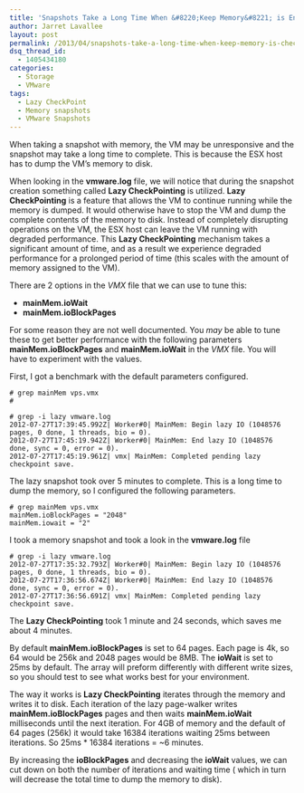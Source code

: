 ```yaml
---
title: 'Snapshots Take a Long Time When &#8220;Keep Memory&#8221; is Enabled'
author: Jarret Lavallee
layout: post
permalink: /2013/04/snapshots-take-a-long-time-when-keep-memory-is-checked/
dsq_thread_id:
  - 1405434180
categories:
  - Storage
  - VMware
tags:
  - Lazy CheckPoint
  - Memory snapshots
  - VMware Snapshots
---
```

When taking a snapshot with memory, the VM may be unresponsive and the snapshot may take a long time to complete. This is because the ESX host has to dump the VM&#8217;s memory to disk.

When looking in the **vmware.log** file, we will notice that during the snapshot creation something called **Lazy CheckPointing** is utilized. **Lazy CheckPointing** is a feature that allows the VM to continue running while the memory is dumped. It would otherwise have to stop the VM and dump the complete contents of the memory to disk. Instead of completely disrupting operations on the VM, the ESX host can leave the VM running with degraded performance. This **Lazy CheckPointing** mechanism takes a significant amount of time, and as a result we experience degraded performance for a prolonged period of time (this scales with the amount of memory assigned to the VM).

There are 2 options in the *VMX* file that we can use to tune this:

*   **mainMem.ioWait**
*   **mainMem.ioBlockPages**

For some reason they are not well documented. You *may* be able to tune these to get better performance with the following parameters **mainMem.ioBlockPages** and **mainMem.ioWait** in the *VMX* file. You will have to experiment with the values.

First, I got a benchmark with the default parameters configured.

    # grep mainMem vps.vmx 
    # 
    
    # grep -i lazy vmware.log 
    2012-07-27T17:39:45.992Z| Worker#0| MainMem: Begin lazy IO (1048576 pages, 0 done, 1 threads, bio = 0). 
    2012-07-27T17:45:19.942Z| Worker#0| MainMem: End lazy IO (1048576 done, sync = 0, error = 0). 
    2012-07-27T17:45:19.961Z| vmx| MainMem: Completed pending lazy checkpoint save. 
    

The lazy snapshot took over 5 minutes to complete. This is a long time to dump the memory, so I configured the following parameters.

    # grep mainMem vps.vmx 
    mainMem.ioBlockPages = "2048" 
    mainMem.iowait = "2" 
    

I took a memory snapshot and took a look in the **vmware.log** file

    # grep -i lazy vmware.log 
    2012-07-27T17:35:32.793Z| Worker#0| MainMem: Begin lazy IO (1048576 pages, 0 done, 1 threads, bio = 0). 
    2012-07-27T17:36:56.674Z| Worker#0| MainMem: End lazy IO (1048576 done, sync = 0, error = 0). 
    2012-07-27T17:36:56.691Z| vmx| MainMem: Completed pending lazy checkpoint save. 
    

The **Lazy CheckPointing** took 1 minute and 24 seconds, which saves me about 4 minutes.

By default **mainMem.ioBlockPages** is set to 64 pages. Each page is 4k, so 64 would be 256k and 2048 pages would be 8MB. The **ioWait** is set to 25ms by default. The array will preform differently with different write sizes, so you should test to see what works best for your environment.

The way it works is **Lazy CheckPointing** iterates through the memory and writes it to disk. Each iteration of the lazy page-walker writes **mainMem.ioBlockPages** pages and then waits **mainMem.ioWait** milliseconds until the next iteration. For 4GB of memory and the default of 64 pages (256k) it would take 16384 iterations waiting 25ms between iterations. So 25ms * 16384 iterations = ~6 minutes.

By increasing the **ioBlockPages** and decreasing the **ioWait** values, we can cut down on both the number of iterations and waiting time ( which in turn will decrease the total time to dump the memory to disk).

<p class="wp-flattr-button">
  <a class="FlattrButton" style="display:none;" href="http://virtuallyhyper.com/2013/04/snapshots-take-a-long-time-when-keep-memory-is-checked/" title=" Snapshots Take a Long Time When &#8220;Keep Memory&#8221; is Enabled" rev="flattr;uid:virtuallyhyper;language:en_GB;category:text;tags:Lazy CheckPoint,Memory snapshots,VMware Snapshots,blog;button:compact;">When taking a snapshot with memory, the VM may be unresponsive and the snapshot may take a long time to complete. This is because the ESX host has to dump...</a>
</p>